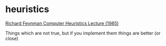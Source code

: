 heuristics
==========

[Richard Feynman Computer Heuristics Lecture (1985)](https://www.youtube.com/watch?v=EKWGGDXe5MA)

Things which are not true, but if you implement them things are better (or close)
